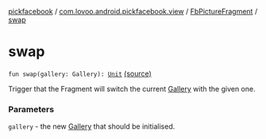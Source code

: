 [pickfacebook](../../index.md) / [com.lovoo.android.pickfacebook.view](../index.md) / [FbPictureFragment](index.md) / [swap](./swap.md)

# swap

`fun swap(gallery: Gallery): `[`Unit`](https://kotlinlang.org/api/latest/jvm/stdlib/kotlin/-unit/index.html) [(source)](https://github.com/lovoo/android-pickpic/blob/master/pickfacebook/pickfacebook/src/main/kotlin/com/lovoo/android/pickfacebook/view/FbPictureFragment.kt#L137)

Trigger that the Fragment will switch the current [Gallery](#) with the given one.

### Parameters

`gallery` - the new [Gallery](#) that should be initialised.